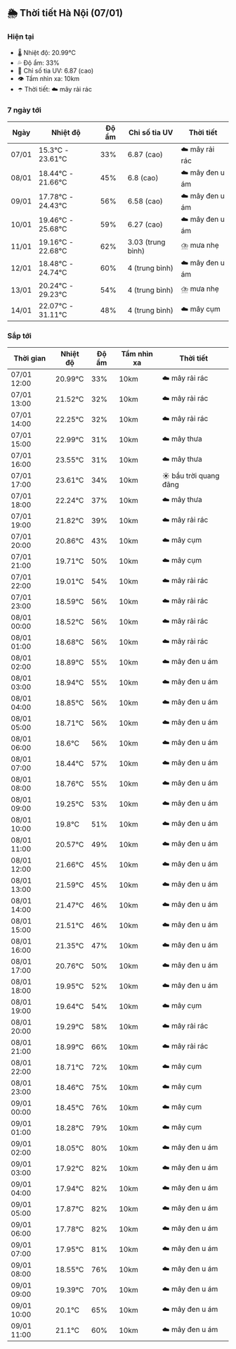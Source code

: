 ## 🌦️ Thời tiết Hà Nội (07/01)

### Hiện tại

- 🌡️ Nhiệt độ: 20.99℃
- 💦 Độ ẩm: 33%
- 🌟 Chỉ số tia UV: 6.87 (cao)
- 👁️ Tầm nhìn xa: 10km
- ☂️ Thời tiết: ☁️ mây rải rác

### 7 ngày tới

| Ngày | Nhiệt độ | Độ ẩm | Chỉ số tia UV | Thời tiết |
| --- | --- | --- | --- | --- |
| 07/01 | 15.3℃ - 23.61℃ | 33% | 6.87 (cao) | ☁️ mây rải rác |
| 08/01 | 18.44℃ - 21.66℃ | 45% | 6.8 (cao) | ☁️ mây đen u ám |
| 09/01 | 17.78℃ - 24.43℃ | 56% | 6.58 (cao) | ☁️ mây đen u ám |
| 10/01 | 19.46℃ - 25.68℃ | 59% | 6.27 (cao) | ☁️ mây đen u ám |
| 11/01 | 19.16℃ - 22.68℃ | 62% | 3.03 (trung bình) | ⛈️ mưa nhẹ |
| 12/01 | 18.48℃ - 24.74℃ | 60% | 4 (trung bình) | ☁️ mây đen u ám |
| 13/01 | 20.24℃ - 29.23℃ | 54% | 4 (trung bình) | ⛈️ mưa nhẹ |
| 14/01 | 22.07℃ - 31.11℃ | 48% | 4 (trung bình) | ☁️ mây cụm |

### Sắp tới

| Thời gian | Nhiệt độ | Độ ẩm | Tầm nhìn xa | Thời tiết |
| --- | --- | --- | --- | --- |
| 07/01 12:00 | 20.99℃ | 33% | 10km | ☁️ mây rải rác |
| 07/01 13:00 | 21.52℃ | 32% | 10km | ☁️ mây rải rác |
| 07/01 14:00 | 22.25℃ | 32% | 10km | ☁️ mây rải rác |
| 07/01 15:00 | 22.99℃ | 31% | 10km | ☁️ mây thưa |
| 07/01 16:00 | 23.55℃ | 31% | 10km | ☁️ mây thưa |
| 07/01 17:00 | 23.61℃ | 34% | 10km | ☀️ bầu trời quang đãng |
| 07/01 18:00 | 22.24℃ | 37% | 10km | ☁️ mây thưa |
| 07/01 19:00 | 21.82℃ | 39% | 10km | ☁️ mây rải rác |
| 07/01 20:00 | 20.86℃ | 43% | 10km | ☁️ mây cụm |
| 07/01 21:00 | 19.71℃ | 50% | 10km | ☁️ mây cụm |
| 07/01 22:00 | 19.01℃ | 54% | 10km | ☁️ mây rải rác |
| 07/01 23:00 | 18.59℃ | 56% | 10km | ☁️ mây rải rác |
| 08/01 00:00 | 18.52℃ | 56% | 10km | ☁️ mây rải rác |
| 08/01 01:00 | 18.68℃ | 56% | 10km | ☁️ mây rải rác |
| 08/01 02:00 | 18.89℃ | 55% | 10km | ☁️ mây đen u ám |
| 08/01 03:00 | 18.94℃ | 55% | 10km | ☁️ mây đen u ám |
| 08/01 04:00 | 18.85℃ | 56% | 10km | ☁️ mây đen u ám |
| 08/01 05:00 | 18.71℃ | 56% | 10km | ☁️ mây đen u ám |
| 08/01 06:00 | 18.6℃ | 56% | 10km | ☁️ mây đen u ám |
| 08/01 07:00 | 18.44℃ | 57% | 10km | ☁️ mây đen u ám |
| 08/01 08:00 | 18.76℃ | 55% | 10km | ☁️ mây đen u ám |
| 08/01 09:00 | 19.25℃ | 53% | 10km | ☁️ mây đen u ám |
| 08/01 10:00 | 19.8℃ | 51% | 10km | ☁️ mây đen u ám |
| 08/01 11:00 | 20.57℃ | 49% | 10km | ☁️ mây đen u ám |
| 08/01 12:00 | 21.66℃ | 45% | 10km | ☁️ mây đen u ám |
| 08/01 13:00 | 21.59℃ | 45% | 10km | ☁️ mây đen u ám |
| 08/01 14:00 | 21.47℃ | 46% | 10km | ☁️ mây đen u ám |
| 08/01 15:00 | 21.51℃ | 46% | 10km | ☁️ mây đen u ám |
| 08/01 16:00 | 21.35℃ | 47% | 10km | ☁️ mây đen u ám |
| 08/01 17:00 | 20.76℃ | 50% | 10km | ☁️ mây đen u ám |
| 08/01 18:00 | 19.95℃ | 52% | 10km | ☁️ mây đen u ám |
| 08/01 19:00 | 19.64℃ | 54% | 10km | ☁️ mây cụm |
| 08/01 20:00 | 19.29℃ | 58% | 10km | ☁️ mây rải rác |
| 08/01 21:00 | 18.99℃ | 66% | 10km | ☁️ mây rải rác |
| 08/01 22:00 | 18.71℃ | 72% | 10km | ☁️ mây cụm |
| 08/01 23:00 | 18.46℃ | 75% | 10km | ☁️ mây cụm |
| 09/01 00:00 | 18.45℃ | 76% | 10km | ☁️ mây cụm |
| 09/01 01:00 | 18.28℃ | 79% | 10km | ☁️ mây cụm |
| 09/01 02:00 | 18.05℃ | 80% | 10km | ☁️ mây đen u ám |
| 09/01 03:00 | 17.92℃ | 82% | 10km | ☁️ mây đen u ám |
| 09/01 04:00 | 17.94℃ | 82% | 10km | ☁️ mây đen u ám |
| 09/01 05:00 | 17.87℃ | 82% | 10km | ☁️ mây đen u ám |
| 09/01 06:00 | 17.78℃ | 82% | 10km | ☁️ mây đen u ám |
| 09/01 07:00 | 17.95℃ | 81% | 10km | ☁️ mây đen u ám |
| 09/01 08:00 | 18.55℃ | 76% | 10km | ☁️ mây đen u ám |
| 09/01 09:00 | 19.39℃ | 70% | 10km | ☁️ mây đen u ám |
| 09/01 10:00 | 20.1℃ | 65% | 10km | ☁️ mây đen u ám |
| 09/01 11:00 | 21.1℃ | 60% | 10km | ☁️ mây đen u ám |
